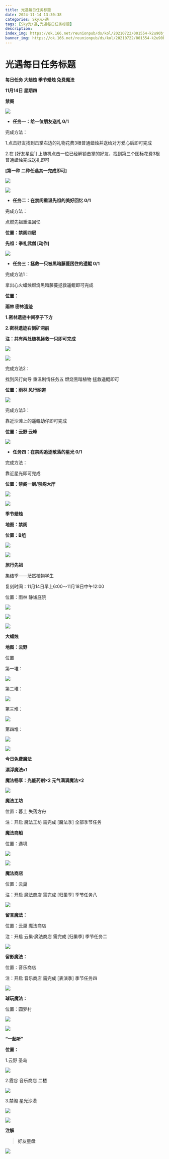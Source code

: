 ```yaml
---
title: 光遇每日任务标题
date: 2024-11-14 13:30:38
categories: Sky光•遇
tags: [Sky光•遇,光遇每日任务标题]
description: 
index_img: https://ok.166.net/reunionpub/ds/kol/20210722/001554-k2u90bj7ay.png?imageView&thumbnail=600x0&type=jpg
banner_img: https://ok.166.net/reunionpub/ds/kol/20210722/001554-k2u90bj7ay.png?imageView&thumbnail=600x0&type=jpg
---
```

# 光遇每日任务标题
**每日任务 大蜡烛 季节蜡烛 免费魔法**

 **11月14日 星期四**

 **禁阁**

![](https://img.166.net/reunionpub/1_kol_20241114_6ab0bf14f7214ea1425cc2fe25d9e311.jpeg)

  *  **任务一：给一位朋友送礼 0/1**

完成方法：

1.点击好友找到击掌右边的礼物花费3根普通蜡烛并送给对方爱心后即可完成

2.在 [好友星盘¹] 上随机点击一位已经解锁击掌的好友，找到第三个图标花费3根普通蜡烛完成送礼即可

 **[第一种 二种任选其一完成即可]**

![](https://img.166.net/reunionpub/1_kol_20241114_a3babf569cd05f4716546f0c1175b1ab.jpeg)

![](https://img.166.net/reunionpub/1_kol_20241114_b905906651bf269b7604fc237290115d.jpeg)

  *  **任务二：在禁阁重温先祖的美好回忆 0/1**

完成方法：

点燃先祖重温回忆

 **位置：禁阁四层**

 **先祖：拳礼武僧 [动作]**

![](https://img.166.net/reunionpub/1_kol_20241114_c2b0ab62736fc8960dd444bc5ec33e3c.jpeg)

  *  **任务三：拯救一只被黑暗藤蔓困住的遥鲲 0/1**

完成方法1：

拿出心火蜡烛燃烧黑暗藤蔓拯救遥鲲即可完成

 **位置：**

 **雨林 密林遗迹**

 **1.密林遗迹中间亭子下方**

 **2.密林遗迹右侧矿洞前**

 **注：共有两处随机拯救一只即可完成**

![](https://img.166.net/reunionpub/1_kol_20241114_21a6368555364f142ca06efeb9a77fa9.png)

![](https://img.166.net/reunionpub/1_kol_20241114_b0fb9ec2d5648a5b65fafc2e807c92ee.png)

完成方法2：

找到风行向导 重温剧情任务五 燃烧黑暗植物 拯救遥鲲即可

 **位置：雨林 风行网道**

![](https://img.166.net/reunionpub/1_kol_20241114_377350fcc23e25d8533e185634bfd207.jpeg)

完成方法3：

靠近沙滩上的遥鲲幼仔即可完成

 **位置：云野 云峰**

![](https://img.166.net/reunionpub/1_kol_20241114_907edb73f8cccf5f56f5dcf166ac0cab.jpeg)

  *  **任务四：在禁阁追逐散落的星光 0/1**

完成方法：

靠近星光即可完成

 **位置：禁阁一层/禁阁大厅**

![](https://img.166.net/reunionpub/1_kol_20241114_02e6d555cbb0c78afef3cae5e9993388.jpeg)

![](https://img.166.net/reunionpub/ds/kol/20240127/072300-y4gsrkwvcm.png)

 **季节蜡烛**

 **地图：禁阁**

 **位置：B组**

![](https://img.166.net/reunionpub/1_kol_20241113_1f9a1cf9b41eec8813cb2c09ac51fd76.jpeg)

![](https://img.166.net/reunionpub/ds/kol_server/20240717/003917-8p704dsqv9.png)

 **旅行先祖**

集结季——茫然植物学生

复刻时间：11月14日早上6:00～11月18日中午12:00

位置：雨林 静谧庭院

![](https://img.166.net/reunionpub/1_kol_20241112_6e0e56d55cc5eafba91c3471bda273f4.jpeg)

![](https://img.166.net/reunionpub/1_kol_20241113_ca99069204f7a373cbb2098926b6c268.png)

![](https://img.166.net/reunionpub/ds/kol_server/20240717/003917-8p704dsqv9.png)

 **大蜡烛**

 **地图：云野**

位置

第一堆：

![](https://img.166.net/reunionpub/1_kol_20241113_2d0efb5655d7d9efb1cb207f0a5fdd1e.jpeg)

第二堆：

![](https://img.166.net/reunionpub/1_kol_20241113_37d35599fd39cf60c4d29911ab70c4d6.jpeg)

第三堆：

![](https://img.166.net/reunionpub/1_kol_20241113_1b50118fc421f18e5b16090c7d6b4358.jpeg)

第四堆：

![](https://img.166.net/reunionpub/1_kol_20241113_4858063eab7315e342a32d14d97f2549.jpeg)

 **![](https://img.166.net/reunionpub/ds/kol/20231014/004048-gyt2imp830.png)**

 **今日免费魔法**

 **漂浮魔法x1**

 **魔法畅享：光能药剂×2 元气满满魔法×2**

![](https://img.166.net/reunionpub/1_kol_20241111_b79c2e9a95d6b42af4a0e2f3aba0aeee.png)

 **魔法工坊**

位置：暮土 失落方舟

注：开启 魔法工坊 需完成 [魔法季] 全部季节任务

 **魔法商船**

位置：遇境

 **![](https://img.166.net/reunionpub/ds/kol/20231014/004605-qmuiowanf4.png)**

![](https://img.166.net/reunionpub/1_kol_20241113_afa79592c6640a684d1c957e4ed760b1.jpeg)

 **魔法商店**

位置：云巢

注：开启 魔法商店 需完成 [归巢季] 季节任务八

![](https://img.166.net/reunionpub/1_kol_20241113_07b8a12d7dfdb6a00cbdb75b27e9ec17.jpeg)

 **留言魔法：**

位置：云巢 魔法商店

注：开启 云巢·魔法商店 需完成 [归巢季] 季节任务二

![](https://img.166.net/reunionpub/1_kol_20241114_f49a1660bda6bbbf236a66742a517d15.png)

 **留影魔法：**

位置：音乐商店

注：开启 音乐商店 需完成 [表演季] 季节任务四

![](https://img.166.net/reunionpub/1_kol_20241114_df085ae1ffe6124a91be894305a75b54.jpeg)

 **球玩魔法：**

位置：圆梦村

![](https://img.166.net/reunionpub/1_kol_20241114_fe7f834ee8d5f2e2abc828a14fa10870.png)

 **![](https://img.166.net/reunionpub/ds/kol/20231220/070757-w9oeg612sl.png)**

 **“一起听”**

 **位置：**

1.云野 圣岛

![](https://img.166.net/reunionpub/1_kol_20241114_d3ab2a60b74e81a2f1ca25e32a872077.jpeg)

2.霞谷 音乐商店 二楼

![](https://img.166.net/reunionpub/1_kol_20241114_c847c1ccc28766421e8613dde03b97b5.jpeg)

3.禁阁 星光沙漠

![](https://img.166.net/reunionpub/1_kol_20241114_b3ef53b52de5968f0c39b6831ceed2e1.png)

 **![](https://img.166.net/reunionpub/ds/kol/20231220/070757-w9oeg612sl.png)**

 **注解**

>  **好友星盘**

![](https://img.166.net/reunionpub/1_kol_20241114_5239da62d41ee523c85e956a47f11537.jpeg)

